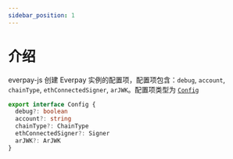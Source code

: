 ```yaml
---
sidebar_position: 1
---
```


# 介绍

everpay-js 创建 Everpay 实例的配置项，配置项包含：`debug`, `account`, `chainType`, `ethConnectedSigner`, `arJWK`。配置项类型为 [`Config`](../types#config)

```ts
export interface Config {
  debug?: boolean
  account?: string
  chainType?: ChainType
  ethConnectedSigner?: Signer
  arJWK?: ArJWK
}
```

